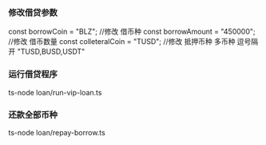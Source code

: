 ### 修改借贷参数

const borrowCoin = "BLZ"; //修改 借币种
const borrowAmount = "450000"; //修改 借币数量
const colleteralCoin = "TUSD"; //修改 抵押币种 多币种 逗号隔开 "TUSD,BUSD,USDT"

### 运行借贷程序

ts-node loan/run-vip-loan.ts

### 还款全部币种

ts-node loan/repay-borrow.ts
